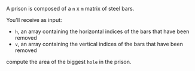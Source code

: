A prison is composed of a `n` x `m` matrix of steel bars.

You'll receive as input:
* `h`, an array containing the horizontal indices of the bars that have been removed
* `v`, an array containing the vertical indices of the bars that have been removed

compute the area of the biggest `hole` in the prison.
